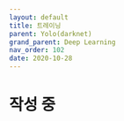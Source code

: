 ```yaml
---
layout: default
title: 트레이닝
parent: Yolo(darknet)
grand_parent: Deep Learning
nav_order: 102
date: 2020-10-28
---
```


# 작성 중